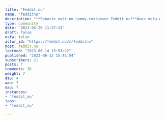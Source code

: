 ```yaml
---
title: "Feddit.nu" 
name: "fedditnu"
description: "**Senaste nytt om Lemmy-instansen Feddit.nu!**Även meta-diskussioner om Feddit osv är välkommet här!"
type: community
date: "2023-06-20 11:37:33"
draft: false
nsfw: false
actor_id: "https://feddit.nu/c/fedditnu"
host: feddit.nu
lastmod: "2023-06-14 19:53:22"
published: "2023-06-13 15:45:54"
subscribers: 21
posts: 7
comments: 38
weight: 7
dau: 4
wau: 7
mau: 7
instances:
- "feddit_nu"
tags: 
- "feddit_nu"

---
```

